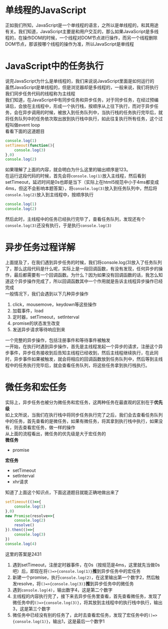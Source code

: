 # 单线程的JavaScript
正如我们所知，JavaScript是一个单线程的语言，之所以是单线程的，和其用途有关。我们知道，JavaScript主要是和用户交互的，那么如果JavaScript是多线程的，在操作DOM的时候，一个线程对DOM节点进行操作，而另一个线程删除DOM节点，那该按哪个线程的操作为准，所以JavaScript是单线程

# JavaScript中的任务执行
说完JavaScript为什么是单线程的，我们来说说JavaScript里面是如何运行的  
虽然JavaScript是单线程的，但是浏览器却是多线程的，一般来说，我们将执行我们同步任务代码的线程称为主线程   
我们知道，在JavaScript中有同步任务和异步任务，对于同步任务，在经过预编译后，会放在主线程中，形成一个执行栈，按顺序从上往下执行，而对于异步任务，会在异步调用的时候，被放入到任务队列中，当执行栈的任务执行完毕后，就将任务队列中的任务依次取出放到执行栈中执行，如此往复执行所有任务，这个过程叫做event loop  
看看下面的这道题目
```javascript
console.log(1)
setTimeout(function(){
    console.log(3)
},0)
console.log(2)
```
如果理解了上面的内容，就会明白为什么这里的输出顺序是123。  
在运行这段代码的时候，首先会将```console.log(1)```放入主线程，然后看到setTimeout，延迟时间是0s也即是当下（实际上在html5规范中小于4ms都变成4ms，但这不会影响本题答案），将```console.log(3)```放入到任务队列中，然后将```console.log(2)```放入到主线程中，按顺序执行
```javascript
console.log(1)
console.log(2)
```
然后此时，主线程中的任务已经执行完毕了，查看任务队列，发现还有个```console.log(3)```还没有执行，于是执行```console.log(3)```

# 异步任务过程详解
上面提及了，在我们遇到异步任务的时候，我们将console.log(3)放入了任务队列了，那么这段代码是什么呢，实际上是一段回调函数，有没有发现，任何异步的操作，最后都需要有一个回调函数。为什么？因为如果没有回调函数的话，我怎么知道这个异步操作完成了，所以回调函数其中一个作用就是告诉主线程异步操作已经完成  
一般情况下，我们会遇到以下几种异步操作
1. click，mousemove，keydown等这些操作
2. 加载事件，load
3. 定时器，setTimeout，setInterval
4. promise的状态发生改变
5. 发送异步请求等待响应到来

一个完整的异步操作，包括注册事件和等待事件被触发  
一开始，在执行时遇到异步操作，首先是主线程发起一个异步的请求，注册这个异步事件，异步任务接收到后告知主线程已经收到，然后主线程继续执行，在此同时，异步事件如果被触发，就会将相应的回调函数放到任务队列中，然后等到主线程中的任务执行完毕后，就会查看任务队列，将这些任务拿到执行栈执行。

# 微任务和宏任务
实际上，异步任务也被分为微任务和宏任务，这两种任务在最直观的区别在于**优先级**  
如上文所说，当我们在执行栈中将同步任务执行完了之后，我们会去查看任务队列中的任务，首先查看的是微任务，如果有微任务，将其拿到执行栈中执行，如果没有，则去查看宏任务，做一样的操作  
从上面的流程看出，微任务的优先级是大于宏任务的  
**微任务**
* promise

**宏任务**
* setTimeout
* setInterval
* xhr请求

知道了上面这个知识点，下面这道题目就能正确地做出来了
```javascript
setTimeout(()=>{
    console.log(1)
},0)
new Promise(resolve=>{
    console.log(2)
    resolve()
}).then(()=>{
    console.log(3)
})
console.log(4)
```
这里的答案是2431  
1. 遇到setTimeout，注册定时器事件，在0s（按规范是4ms，这里就先当做0s吧）后，即现在将```()=>{console.log(1)}```**推**到异步任务中的宏任务
2. 新建一个promise，执行```console.log(2)```，在这里输出第一个数字2，然后触发resolve，将```()=>{console.log(3)}```**推**到异步任务中的微任务
3. 遇到```console.log(4)```，输出数字4，这是第二个数字
4. 主线程的内容执行完了，接下来去异步任务里查看，首先查看微任务，发现了微任务中的```()=>{console.log(3)}```，将其放到主线程中的执行栈中执行，输出3，这是第三个数字
5. 微任务中已经没有别的任务了，此时去查看宏任务，发现了宏任务中的```()=>{console.log(1)}```，输出1，这是最后一个数字1